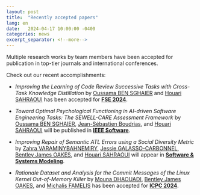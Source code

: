 ```yaml
---
layout: post
title:  "Recently accepted papers"
lang: en
date:   2024-04-17 10:00:00 -0400
categories: news
excerpt_separator: <!--more-->
---
```


Multiple research works by team members have been accepted for publication in top-tier journals and international conferences.

<!--more-->

Check out our recent accomplishments:

- *Improving the Learning of Code Review Successive Tasks with Cross-Task Knowledge Distillation* by [Oussama BEN SGHAIER] and [Houari SAHRAOUI] has been accepted for [**FSE 2024**](https://conf.researchr.org/home/fse-2024).

- *Toward Optimal Psychological Functioning in AI-driven Software Engineering Tasks: The SEWELL-CARE Assessment Framework* by [Oussama BEN SGHAIER], [Jean-Sébastien Boudrias], and [Houari SAHRAOUI] will be published in [**IEEE Software**](https://www.computer.org/csdl/magazine/so).

- *Improving Repair of Semantic ATL Errors using a Social Diversity Metric* by [Zahra VARAMINYBAHNEMIRY], [Jessie GALASSO-CARBONNEL], [Bentley James OAKES], and [Houari SAHRAOUI] will appear in [**Software & Systems Modeling**](https://link.springer.com/journal/10270).

- *Rationale Dataset and Analysis for the Commit Messages of the Linux Kernel Out-of-Memory Killer* by [Mouna DHAOUADI], [Bentley James OAKES], and [Michalis FAMELIS] has been accepted for [**ICPC 2024**](https://conf.researchr.org/home/icpc-2024).


[Oussama BEN SGHAIER]: https://oussamasghaier.github.io/
[Houari SAHRAOUI]: http://www.iro.umontreal.ca/~sahraouh/
[Jean-Sébastien Boudrias]: https://psy.umontreal.ca/repertoire-departement/professeures/professeures/in/in15006/sg/Jean-S%C3%A9bastien%20Boudrias/
[Zahra VARAMINYBAHNEMIRY]: https://www.linkedin.com/in/zahra-varaminy-b9a47376/
[Jessie GALASSO-CARBONNEL]: https://jgalasso.github.io/
[Bentley James OAKES]: http://bentleyoakes.com
[Mouna DHAOUADI]: https://www-labs.iro.umontreal.ca/~dhaouadm/
[Michalis FAMELIS]: https://michalis.famelis.info/